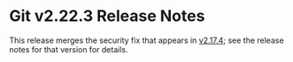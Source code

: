 Git v2.22.3 Release Notes
=========================

This release merges the security fix that appears in [v2.17.4](2.17.4.md); see
the release notes for that version for details.
